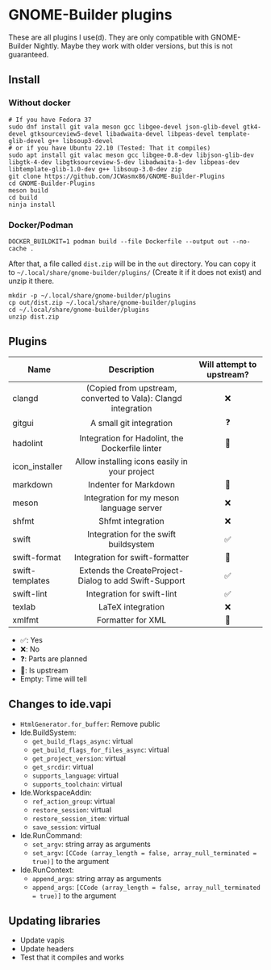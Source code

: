# GNOME-Builder plugins

These are all plugins I use(d). They are only compatible with GNOME-Builder Nightly. Maybe they work with older versions, but this is not
guaranteed.


## Install
### Without docker
```
# If you have Fedora 37
sudo dnf install git vala meson gcc libgee-devel json-glib-devel gtk4-devel gtksourceview5-devel libadwaita-devel libpeas-devel template-glib-devel g++ libsoup3-devel
# or if you have Ubuntu 22.10 (Tested: That it compiles)
sudo apt install git valac meson gcc libgee-0.8-dev libjson-glib-dev libgtk-4-dev libgtksourceview-5-dev libadwaita-1-dev libpeas-dev libtemplate-glib-1.0-dev g++ libsoup-3.0-dev zip
git clone https://github.com/JCWasmx86/GNOME-Builder-Plugins
cd GNOME-Builder-Plugins
meson build
cd build
ninja install
```
### Docker/Podman
```
DOCKER_BUILDKIT=1 podman build --file Dockerfile --output out --no-cache .
```
After that, a file called `dist.zip` will be in the `out` directory.
You can copy it to `~/.local/share/gnome-builder/plugins/` (Create it if it
does not exist) and unzip it there.
```
mkdir -p ~/.local/share/gnome-builder/plugins
cp out/dist.zip ~/.local/share/gnome-builder/plugins
cd ~/.local/share/gnome-builder/plugins
unzip dist.zip
```

## Plugins
| Name            | Description    | Will attempt to upstream? |
|-----------------|:--------------:|:-----------------------------------------------------------------------------------------------------------------:|
| clangd          | (Copied from upstream, converted to Vala): Clangd integration                                                                 | ❌ |
| gitgui          | A small git integration                                                                                                       | ❓ |
| hadolint        | Integration for Hadolint, the Dockerfile linter                                                                               | 🎉 |
| icon_installer  | Allow installing icons easily in your project                                                                                 |    |
| markdown        | Indenter for Markdown                                                                                                         | 🎉 |
| meson           | Integration for my meson language server                                                                                      | ❌ |
| shfmt           | Shfmt integration                                                                                                             | ❌ |
| swift           | Integration for the swift buildsystem                                                                                         | ✅ |
| swift-format    | Integration for swift-formatter                                                                                               | 🎉 |
| swift-templates | Extends the CreateProject-Dialog to add Swift-Support                                                                         | ✅ |
| swift-lint      | Integration for swift-lint                                                                                                    | ✅ |
| texlab          | LaTeX integration                                                                                                             | ❌ |
| xmlfmt          | Formatter for XML                                                                                                             | 🎉 |

- ✅: Yes
- ❌: No
- ❓: Parts are planned
- 🎉: Is upstream
- Empty: Time will tell

## Changes to ide.vapi
- `HtmlGenerator.for_buffer`: Remove public
- Ide.BuildSystem:
	- `get_build_flags_async`: virtual
	- `get_build_flags_for_files_async`: virtual
	- `get_project_version`: virtual
	- `get_srcdir`: virtual
	- `supports_language`: virtual
	- `supports_toolchain`: virtual
- Ide.WorkspaceAddin:
	- `ref_action_group`: virtual
	- `restore_session`: virtual
	- `restore_session_item`: virtual
	- `save_session`: virtual
- Ide.RunCommand:
	- `set_argv`: string array as arguments
	- `set_argv`: `[CCode (array_length = false, array_null_terminated = true)]` to the argument
- Ide.RunContext:
	- `append_args`: string array as arguments
	- `append_args`: `[CCode (array_length = false, array_null_terminated = true)]` to the argument

## Updating libraries
- Update vapis
- Update headers
- Test that it compiles and works

